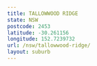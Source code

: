 ```yaml
---
title: TALLOWWOOD RIDGE
state: NSW
postcode: 2453
latitude: -30.261156
longitude: 152.7239732
url: /nsw/tallowwood-ridge/
layout: suburb
---
```


